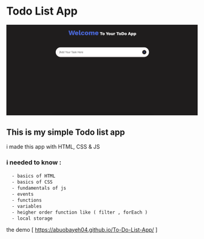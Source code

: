 # Todo List App

![Design preview for the Todo list App](screenshoot.png)

## This is my simple Todo list app

i made this app with HTML, CSS & JS
### i needed to know :
      - basics of HTML
      - basics of CSS
      - fundamentals of js 
      - events
      - functions
      - variables
      - heigher order function like ( filter , forEach )
      - local storage

the demo [ https://abuobayeh04.github.io/To-Do-List-App/ ]
